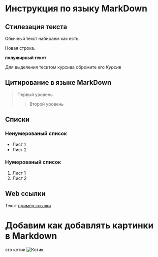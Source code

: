 # Инструкция по языку MarkDown

## Стилезация текста

Обычный текст набираем как есть.

Новая строка.

**полужирный текст**

Для выделения тесктом курсива обромите его  *Курсив*

## Цитирование в языке MarkDown
> Первый уровень
>> Второй уровень

## Списки
### Ненумерованый список
* Лист 1
* Лист 2

### Нумерованый список

1. Лист 1
2. Лист 2

## Web ссылки
Текст [пример ссылки](http.example.com "Высплывающая подсказка")

# Добавим как добавлять картинки в Markdown
это котик
![Котик](Kotic.jpg)
